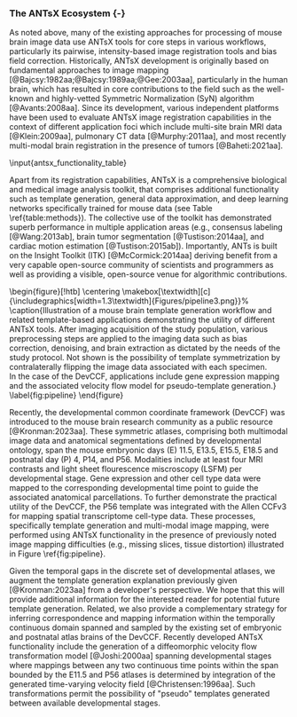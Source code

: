
### The ANTsX Ecosystem  {-}

As noted above, many of the existing approaches for processing of mouse brain
image data use ANTsX tools for core steps in various workflows, particularly its
pairwise, intensity-based image registration tools and bias field correction.
Historically, ANTsX development is originally based on fundamental approaches to
image mapping [@Bajcsy:1982aa;@Bajcsy:1989aa;@Gee:2003aa], particularly in the
human brain, which has resulted in core contributions to the field such as the
well-known and highly-vetted Symmetric Normalization (SyN) algorithm
[@Avants:2008aa].  Since its development, various independent platforms have
been used to evaluate ANTsX image registration capabilities in the context of
different application foci which include multi-site brain MRI data
[@Klein:2009aa], pulmonary CT data [@Murphy:2011aa], and most recently
multi-modal brain registration in the presence of tumors [@Baheti:2021aa]. 

\input{antsx_functionality_table}

Apart from its registration capabilities, ANTsX is a comprehensive biological
and medical image analysis toolkit, that comprises additional functionality such
as template generation, general data approximation, and deep learning networks
specifically trained for mouse data (see Table \ref{table:methods}). The
collective use of the toolkit has demonstrated superb performance in multiple
application areas (e.g., consensus labeling [@Wang:2013ab], brain tumor
segmentation [@Tustison:2014aa], and cardiac motion estimation
[@Tustison:2015ab]).  Importantly, ANTs is built on the Insight Toolkit (ITK)
[@McCormick:2014aa] deriving benefit from a very capable open-source community
of scientists and programmers as well as providing a visible, open-source venue
for algorithmic contributions.

\begin{figure}[!htb]
\centering
\makebox[\textwidth][c]{\includegraphics[width=1.3\textwidth]{Figures/pipeline3.png}}%
\caption{Illustration of a mouse brain template generation workflow and 
related template-based applications demonstrating the utility of different 
ANTsX tools.  After imaging acquisition of the study population, various 
preprocessing steps are applied to the imaging data such as bias correction,
denoising, and brain extraction as dictated by the needs of the study 
protocol.  Not shown is the possibility of template symmetrization by 
contralaterally flipping the image data associated with each specimen.  
In the case of the DevCCF, applications include gene expression mapping 
and the associated velocity flow model for pseudo-template generation.}
\label{fig:pipeline}
\end{figure}

Recently, the developmental common coordinate framework (DevCCF) was introduced
to the mouse brain research community as a public resource [@Kronman:2023aa].
These symmetric atlases, comprising both multimodal image data and anatomical
segmentations defined by developmental ontology, span the mouse embryonic days
(E) 11.5, E13.5, E15.5, E18.5 and postnatal day (P) 4, P14, and P56.  Modalities
include at least four MRI contrasts and light sheet flourescence miscroscopy
(LSFM) per developmental stage.  Gene expression and other cell type data were
mapped to the corresponding developmental time point to guide the associated
anatomical parcellations.  To further demonstrate the practical utility of the
DevCCF, the P56 template was integrated with the Allen CCFv3 for mapping spatial
transcriptome cell-type data.  These processes, specifically template generation
and multi-modal image mapping, were performed using ANTsX functionality in the
presence of previously noted image mapping difficulties (e.g., missing slices,
tissue distortion) illustrated in Figure \ref{fig:pipeline}.

Given the temporal gaps in the discrete set of developmental atlases, we augment
the template generation explanation previously given [@Kronman:2023aa] from a
developer's perspective.  We hope that this will provide additional information
for the interested reader for potential future template generation.
Related, we also provide a complementary strategy for inferring correspondence
and mapping information within the temporally continuous domain spanned and
sampled by the existing set of embryonic and postnatal atlas brains of the
DevCCF.  Recently developed ANTsX functionality include the generation of a
diffeomorphic velocity flow transformation model [@Joshi:2000aa] spanning
developmental stages where mappings between any two continuous time points
within the span bounded by the E11.5 and P56 atlases is determined by
integration of the generated time-varying velocity field [@Christensen:1996aa].
Such transformations permit the possibility of "pseudo" templates generated
between available developmental stages.  



